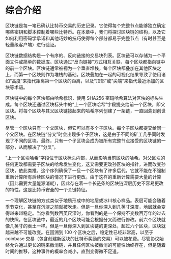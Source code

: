 # 综合介绍

 区块链是每一笔已确认比特币交易的历史记录。它使得每个完整节点能够独立确定哪些密钥和脚本控制着哪些比特币。在本章中，我们将探讨区块链的结构，以及它如何利用密码学承诺和其他巧妙的技巧使得每个部分都易于完整节点（有时甚至是轻量级客户端）进行验证。

区块链数据结构是一个有序的、反向链接的交易块列表。区块链可以存储为一个平面文件或简单的数据库。区块通过“反向链接”方式相互关联，每个区块都指向链中的前一个区块。区块链通常被视为一个垂直堆栈，每个区块都叠加在其他区块之上，而第一个区块则作为堆栈的基础。区块叠加在一起的可视化结果导致了使用诸如“高度”来指代距离第一个区块的距离，以及“顶部”或“尖端”来指代最近添加的区块等术语。

区块链中的每个区块都由哈希标识，使用 SHA256 密码哈希算法对区块的标头生成。每个区块还通过区块标头中的“上一个区块哈希”字段提交给前一个区块，即父区块。将每个区块与其父区块链接起来的哈希序列创建了一条链，一直回溯到创世区块。

尽管一个区块只有一个父区块，但它可以有多个子区块。每个子区块都提交给同一个父区块。在区块链“分叉”时会出现多个子区块，这是由于不同的矿工几乎同时发现了不同的区块。最终，只有一个子区块会成为被所有完整节点接受的区块链的一部分，从而解决了“分叉”。

“上一个区块哈希”字段位于区块标头内部，从而影响当前区块的哈希。对父区块的任何更改都需要子区块的哈希发生变化，这又需要更改孙区块的指针，进而改变孙区块，依此类推。这个序列确保了一旦一个区块有了许多后代，它就不能在不强制重新计算所有后续区块的情况下进行更改。由于这样的重新计算需要大量的计算（因此需要大量能源消耗），因此存在着一个长链条的区块链深层历史不容易更改的特性，这是比特币安全的一个关键特征。

一个理解区块链的方式类似于地质形成中的地层或冰川核心样品。表层可能会随着季节变化，甚至在沉淀之前就被吹走。但是一旦你深入到几英寸深度，地层就会变得越来越稳定。当你看到数百英尺深时，你看到的是一个保持不变数百万年的过去的快照。在区块链中，最近的几个区块可能会根据分叉而进行修改。前六个区块就像几英寸的表土一样。但是一旦你深入到区块链的更深处，超过六个区块，区块就越来越不可能改变。在回溯到 100 个区块之后，稳定性已经非常高，以至于 coinbase 交易（包含创建新区块的比特币奖励的交易）可以被花费。尽管协议始终允许通过更长的链来撤消链，并且任何区块被撤消的可能性始终存在，但是随着时间的推移，这种事件的概率会减小，直到变得微不足道。
